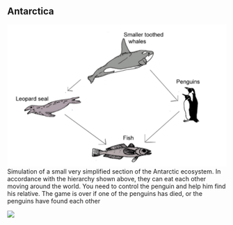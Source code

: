 ## Antarctica
![](descr.png)
Simulation of a small very simplified section of the Antarctic ecosystem.
In accordance with the hierarchy shown above, they can eat each other moving around the world.
You need to control the penguin and help him find his relative.
The game is over if one of the penguins has died, or the penguins have found each other


![](demo.gif)
